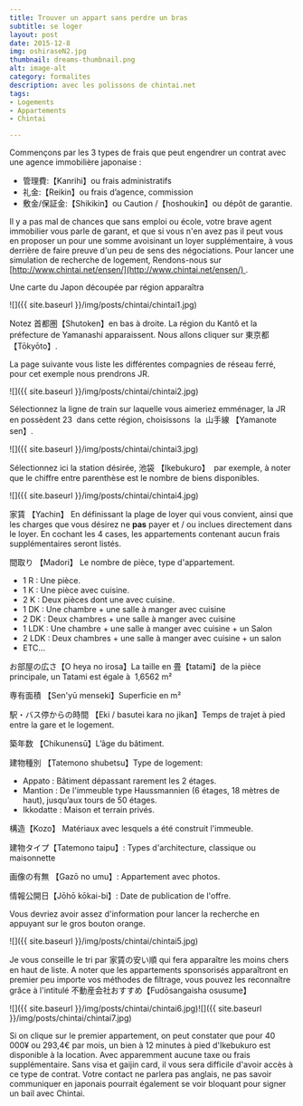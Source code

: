 ```yaml
---
title: Trouver un appart sans perdre un bras
subtitle: se loger
layout: post
date: 2015-12-8
img: oshiraseN2.jpg
thumbnail: dreams-thumbnail.png
alt: image-alt
category: formalites
description: avec les polissons de chintai.net
tags:
- Logements
- Appartements
- Chintai

---
```



Commençons par les 3 types de frais que peut engendrer un contrat avec une agence immobilière japonaise :

*   管理費:【Kanrihi】ou frais administratifs
*   礼金:【Reikin】ou frais d’agence, commission
*   敷金/保証金:【Shikikin】ou Caution /【hoshoukin】ou dépôt de garantie.

Il y a pas mal de chances que sans emploi ou école, votre brave agent immobilier vous parle de garant, et que si vous n'en avez pas il peut vous en proposer un pour une somme avoisinant un loyer supplémentaire, à vous derrière de faire preuve d'un peu de sens des négociations. Pour lancer une simulation de recherche de logement, Rendons-nous sur [http://www.chintai.net/ensen/](http://www.chintai.net/ensen/) .

Une carte du Japon découpée par région apparaîtra

![]({{ site.baseurl }}/img/posts/chintai/chintai1.jpg)

Notez 首都圏【Shutoken】en bas à droite. La région du Kantô et la préfecture de Yamanashi apparaissent. Nous allons cliquer sur 東京都【Tōkyōto】.

La page suivante vous liste les différentes compagnies de réseau ferré, pour cet exemple nous prendrons JR.

![]({{ site.baseurl }}/img/posts/chintai/chintai2.jpg)

Sélectionnez la ligne de train sur laquelle vous aimeriez emménager, la JR en possèdent 23  dans cette région, choisissons  la  山手線 【Yamanote sen】.

![]({{ site.baseurl }}/img/posts/chintai/chintai3.jpg)

Sélectionnez ici la station désirée, 池袋 【Ikebukuro】  par exemple, à noter que le chiffre entre parenthèse est le nombre de biens disponibles.

![]({{ site.baseurl }}/img/posts/chintai/chintai4.jpg)

家賃 【Yachin】 En définissant la plage de loyer qui vous convient, ainsi que les charges que vous désirez ne **pas** payer et / ou inclues directement dans le loyer. En cochant les 4 cases, les appartements contenant aucun frais supplémentaires seront listés.

間取り 【Madori】 Le nombre de pièce, type d'appartement.

*   1 R : Une pièce.
*   1 K : Une pièce avec cuisine.
*   2 K : Deux pièces dont une avec cuisine.
*   1 DK : Une chambre + une salle à manger avec cuisine
*   2 DK : Deux chambres + une salle à manger avec cuisine
*   1 LDK : Une chambre + une salle à manger avec cuisine + un Salon
*   2 LDK : Deux chambres + une salle à manger avec cuisine + un salon
*   ETC...

お部屋の広さ【O heya no irosa】La taille en 畳【tatami】de la pièce principale, un Tatami est égale à  1,6562 m²

専有面積 【Sen'yū menseki】Superficie en m²

駅・バス停からの時間 【Eki / basutei kara no jikan】Temps de trajet à pied entre la gare et le logement.

築年数 【Chikunensū】L’âge du bâtiment.

建物種別 【Tatemono shubetsu】Type de logement:

*   Appato : Bâtiment dépassant rarement les 2 étages.
*   Mantion : De l'immeuble type Haussmannien (6 étages, 18 mètres de haut), jusqu’aux tours de 50 étages.
*   Ikkodatte : Maison et terrain privés.

構造【Kozo】 Matériaux avec lesquels a été construit l'immeuble.

建物タイプ【Tatemono taipu】: Types d'architecture, classique ou maisonnette

画像の有無 【Gazō no umu】: Appartement avec photos.

情報公開日【Jōhō kōkai-bi】: Date de publication de l'offre.

Vous devriez avoir assez d'information pour lancer la recherche en appuyant sur le gros bouton orange.

![]({{ site.baseurl }}/img/posts/chintai/chintai5.jpg)

Je vous conseille le tri par 家賃の安い順 qui fera apparaître les moins chers en haut de liste. A noter que les appartements sponsorisés apparaîtront en premier peu importe vos méthodes de filtrage, vous pouvez les reconnaître grâce à l'intitulé 不動産会社おすすめ【Fudōsangaisha osusume】

![]({{ site.baseurl }}/img/posts/chintai/chintai6.jpg)![]({{ site.baseurl }}/img/posts/chintai/chintai7.jpg)

Si on clique sur le premier appartement, on peut constater que pour 40 000¥ ou 293,4€ par mois, un bien à 12 minutes à pied d'Ikebukuro est disponible à la location. Avec apparemment aucune taxe ou frais supplémentaire. Sans visa et gaijin card, il vous sera difficile d'avoir accès à ce type de contrat. Votre contact ne parlera pas anglais, ne pas savoir communiquer en japonais pourrait également se voir bloquant pour signer un bail avec Chintai.